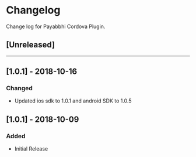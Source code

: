 # Changelog
Change log for Payabbhi Cordova Plugin.

## [Unreleased]

---
## [1.0.1] - 2018-10-16
### Changed
- Updated ios sdk to 1.0.1 and android SDK to 1.0.5
    

## [1.0.1] - 2018-10-09
### Added
- Initial Release